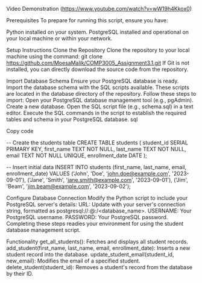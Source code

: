 Video Demonstration
(https://www.youtube.com/watch?v=wW19h4Kkox0)

Prerequisites
To prepare for running this script, ensure you have:

Python installed on your system.
PostgreSQL installed and operational on your local machine or within your network.

Setup Instructions
Clone the Repository
Clone the repository to your local machine using the command: git clone https://github.com/MoesaMalik/COMP3005_Assignment3.1.git
If Git is not installed, you can directly download the source code from the repository.

Import Database Schema
Ensure your PostgreSQL database is ready. Import the database schema with the SQL scripts available. These scripts are located in the database directory of the repository. Follow these steps to import:
Open your PostgreSQL database management tool (e.g., pgAdmin).
Create a new database.
Open the SQL script file (e.g., schema.sql) in a text editor.
Execute the SQL commands in the script to establish the required tables and schema in your PostgreSQL database.
sql

Copy code

-- Create the students table
CREATE TABLE students (
    student_id SERIAL PRIMARY KEY,
    first_name TEXT NOT NULL,
    last_name TEXT NOT NULL,
    email TEXT NOT NULL UNIQUE,
    enrollment_date DATE
);

-- Insert initial data
INSERT INTO students (first_name, last_name, email, enrollment_date) VALUES
('John', 'Doe', 'john.doe@example.com', '2023-09-01'),
('Jane', 'Smith', 'jane.smith@example.com', '2023-09-01'),
('Jim', 'Beam', 'jim.beam@example.com', '2023-09-02');

Configure Database Connection
Modify the Python script to include your PostgreSQL server's details:
URL: Update with your server's connection string, formatted as postgresql://<username>:<password>@<hostname>:<port>/<database_name>.
USERNAME: Your PostgreSQL username.
PASSWORD: Your PostgreSQL password.
Completing these steps readies your environment for using the student database management script.

Functionality
get_all_students(): Fetches and displays all student records.
add_student(first_name, last_name, email, enrollment_date): Inserts a new student record into the database.
update_student_email(student_id, new_email): Modifies the email of a specified student.
delete_student(student_id): Removes a student's record from the database by their ID.
